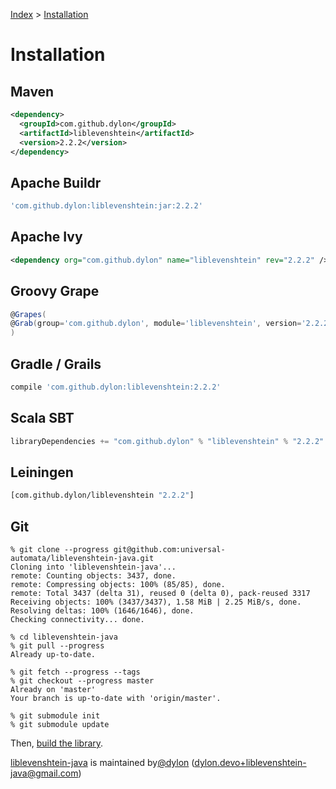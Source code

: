 [Index](index) > [Installation](installation)

# Installation

## Maven

```xml
<dependency>
  <groupId>com.github.dylon</groupId>
  <artifactId>liblevenshtein</artifactId>
  <version>2.2.2</version>
</dependency>
```

## Apache Buildr

```ruby
'com.github.dylon:liblevenshtein:jar:2.2.2'
```

## Apache Ivy

```xml
<dependency org="com.github.dylon" name="liblevenshtein" rev="2.2.2" />
```

## Groovy Grape

```groovy
@Grapes(
@Grab(group='com.github.dylon', module='liblevenshtein', version='2.2.2')
)
```

## Gradle / Grails

```groovy
compile 'com.github.dylon:liblevenshtein:2.2.2'
```

## Scala SBT

```scala
libraryDependencies += "com.github.dylon" % "liblevenshtein" % "2.2.2"
```

## Leiningen

```clojure
[com.github.dylon/liblevenshtein "2.2.2"]
```

## Git

```
% git clone --progress git@github.com:universal-automata/liblevenshtein-java.git
Cloning into 'liblevenshtein-java'...
remote: Counting objects: 3437, done.        
remote: Compressing objects: 100% (85/85), done.        
remote: Total 3437 (delta 31), reused 0 (delta 0), pack-reused 3317        
Receiving objects: 100% (3437/3437), 1.58 MiB | 2.25 MiB/s, done.
Resolving deltas: 100% (1646/1646), done.
Checking connectivity... done.

% cd liblevenshtein-java
% git pull --progress
Already up-to-date.

% git fetch --progress --tags
% git checkout --progress master
Already on 'master'
Your branch is up-to-date with 'origin/master'.

% git submodule init
% git submodule update

```

Then, [build the library](building).

[liblevenshtein-java][github-repo] is maintained by[@dylon][github-author] ([dylon.devo+liblevenshtein-java@gmail.com][github-email])

[coursera-automata]: https://class.coursera.org/automata "Jeffrey Ullman (Coursera)"
[coursera-compilers]: https://class.coursera.org/compilers "Alex Aiken (Coursera)"
[coursera-nlp]: https://class.coursera.org/nlp "Dan Jurafsky and Chris Manning (Coursera)"
[damn-cool-algos-levenshtein-automata-2010]: http://blog.notdot.net/2010/07/Damn-Cool-Algorithms-Levenshtein-Automata "Nick Johnson (2010)"
[dict-compress-dawg-2011]: http://stevehanov.ca/blog/index.php?id=115 "Steve Hanov (2011)"
[fast-easy-correct-trie-2011]: http://stevehanov.ca/blog/index.php?id=114 "Steve Hanov (2011)"
[fast-string-correction-2002]: http://citeseerx.ist.psu.edu/viewdoc/summary?doi=10.1.1.16.652 "Klaus Schulz and Stoyan Mihov (2002)"
[incremental-construction-dawg-2000]: http://dl.acm.org/citation.cfm?id=971842 "Jan Daciuk, Bruce W. Watson, Stoyan Mihov, and Richard E. Watson (2000)"
[klaus-schulz]: http://www.klaus-schulze.com/ "Klaus Schulz"
[lucene-fuzzy-2011]: http://blog.mikemccandless.com/2011/03/lucenes-fuzzyquery-is-100-times-faster.html "Michael McCandless (2011)"
[moman]: https://sites.google.com/site/rrettesite/moman "Moman"
[rao-li]: http://www.usca.edu/math/~mathdept/rli/ "Dr. Rao Li"
[stoyan-mihov]: http://www.lml.bas.bg/~stoyan/ "Stoyan Mihov"
[universal-automata-2005]: http://www.fmi.uni-sofia.bg/fmi/logic/theses/mitankin-en.pdf "Petar Nikolaev Mitankin (2005)"
[usca]: http://web.usca.edu/ "University of South Carolina Aiken"

[live-demo]: http://universal-automata.github.io/liblevenshtein/

[github-author]: https://github.com/dylon "Dylon Edwards <dylon.devo+liblevenshtein-java@gmail.com>"
[github-demo]: http://universal-automata.github.io/liblevenshtein/ "liblevenshtein demo"
[github-email]: mailto:dylon.devo+liblevenshtein-java@gmail.com "Dylon Edwards <dylon.devo+liblevenshtein-java@gmail.com>"
[github-repo]: https://github.com/universal-automata/liblevenshtein-java/ "universal-automata/liblevenshtein-java"

[wikipedia-damerau-levenshtein-distance]: https://en.wikipedia.org/wiki/Damerau%E2%80%93Levenshtein_distance "Damerau–Levenshtein distance"
[wikipedia-levenshtein-distance]: https://en.wikipedia.org/wiki/Levenshtein_distance "Levenshtein distance"

[master-branch]: https://github.com/universal-automata/liblevenshtein-java/tree/master
[release-branch]: https://github.com/universal-automata/liblevenshtein-java/tree/release

[wiki]: http://universal-automata.github.io/liblevenshtein-java/docs/wiki/2.2.2/index.md "liblevenshtein 2.2.2 Wiki"
[javadoc]: http://universal-automata.github.io/liblevenshtein-java/docs/javadoc/2.2.2/index.html "liblevenshtein 2.2.2 API"
[tagged-source]: https://github.com/universal-automata/liblevenshtein-java/tree/2.2.2/src "liblevenshtein 2.2.2"

[java-lib]: https://github.com/universal-automata/liblevenshtein-java "liblevenshtein-java"
[java-cli]: https://github.com/universal-automata/liblevenshtein-java-cli "liblevenshtein-java-cli"
[java-cli-readme]: https://github.com/universal-automata/liblevenshtein-java-cli/blob/master/README.md "liblevenshtein-java-cli, README.md"

[javadoc/Iterable]: https://docs.oracle.com/javase/1.8/docs/api/java/lang/Iterable.html?is-external=true "java.lang.Iterable"
[javadoc/Iterator.next()]: https://docs.oracle.com/javase/1.8/docs/api/java/util/Iterator.html#next-- "java.util.Iterator.next()"
[javadoc/Iterator]: https://docs.oracle.com/javase/1.8/docs/api/java/util/Iterator.html "java.util.Iterator"
[javadoc/String]: https://docs.oracle.com/javase/1.8/docs/api/java/lang/String.html "java.lang.String"

[javadoc/Algorithm.MERGE_AND_SPLIT]: http://universal-automata.github.io/liblevenshtein-java/docs/javadoc/2.2.2/com/github/dylon/liblevenshtein/levenshtein/Algorithm.html#MERGE_AND_SPLIT "Algorithm.MERGE_AND_SPLIT"
[javadoc/Algorithm.STANDARD]: http://universal-automata.github.io/liblevenshtein-java/docs/javadoc/2.2.2/com/github/dylon/liblevenshtein/levenshtein/Algorithm.html#STANDARD "Algorithm.STANDARD"
[javadoc/Algorithm.TRANSPOSITION]: http://universal-automata.github.io/liblevenshtein-java/docs/javadoc/2.2.2/com/github/dylon/liblevenshtein/levenshtein/Algorithm.html#TRANSPOSITION "Algorithm.TRANSPOSITION"
[javadoc/ICandidateCollection]: http://universal-automata.github.io/liblevenshtein-java/docs/javadoc/2.2.2/com/github/dylon/liblevenshtein/levenshtein/ICandidateCollection.html "ICandidateCollection"
[javadoc/ITransducer.transduce(String)]: http://universal-automata.github.io/liblevenshtein-java/docs/javadoc/2.2.2/com/github/dylon/liblevenshtein/levenshtein/ITransducer.html#transduce-java.lang.String- "ITransducer.transduce(String):ICandidateCollection"
[javadoc/ITransducer.transduce(String,int)]: http://universal-automata.github.io/liblevenshtein-java/docs/javadoc/2.2.2/com/github/dylon/liblevenshtein/levenshtein/ITransducer.html#transduce-java.lang.String-int- "ITransducer.transduce(String,int):ICandidateCollection"
[javadoc/MemoizedMergeAndSplit.between(String,String)]: http://universal-automata.github.io/liblevenshtein-java/docs/javadoc/2.2.2/com/github/dylon/liblevenshtein/levenshtein/distance/MemoizedMergeAndSplit.html "MemoizedMergeAndSplit.between(String,String):int"
[javadoc/MemoizedStandard.between(String,String)]: http://universal-automata.github.io/liblevenshtein-java/docs/javadoc/2.2.2/com/github/dylon/liblevenshtein/levenshtein/distance/MemoizedStandard.html "MemoizedStandard.between(String,String):int"
[javadoc/MemoizedTransposition.between(String,String)]: http://universal-automata.github.io/liblevenshtein-java/docs/javadoc/2.2.2/com/github/dylon/liblevenshtein/levenshtein/distance/MemoizedTransposition.html "MemoizedTransposition.between(String,String):int"
[javadoc/TransducerBuilder.algorithm(Algorithm)]: http://universal-automata.github.io/liblevenshtein-java/docs/javadoc/2.2.2/com/github/dylon/liblevenshtein/levenshtein/factory/TransducerBuilder.html#algorithm-com.github.dylon.liblevenshtein.levenshtein.Algorithm- "TransducerBuilder.algorithm(Algorithm):TransducerBuilder"
[javadoc/TransducerBuilder.build()]: http://universal-automata.github.io/liblevenshtein-java/docs/javadoc/2.2.2/com/github/dylon/liblevenshtein/levenshtein/factory/TransducerBuilder.html#build-- "TransducerBuilder.build():ITransducer"
[javadoc/TransducerBuilder.defaultMaxDistance(int)]: http://universal-automata.github.io/liblevenshtein-java/docs/javadoc/2.2.2/com/github/dylon/liblevenshtein/levenshtein/factory/TransducerBuilder.html#defaultMaxDistance-int- "TransducerBuilder.defaultMaxDistance(int):TransducerBuilder"
[javadoc/TransducerBuilder.dictionary(Collection)]: http://universal-automata.github.io/liblevenshtein-java/docs/javadoc/2.2.2/com/github/dylon/liblevenshtein/levenshtein/factory/TransducerBuilder.html#dictionary-java.util.Collection- "TransducerBuilder.dictionary(Collection):TransducerBuilder"
[javadoc/TransducerBuilder.dictionary(Collection,boolean)]: http://universal-automata.github.io/liblevenshtein-java/docs/javadoc/2.2.2/com/github/dylon/liblevenshtein/levenshtein/factory/TransducerBuilder.html#dictionary-java.util.Collection-boolean- "TransducerBuilder.dictionary(Collection,boolean):TransducerBuilder"
[javadoc/TransducerBuilder.includeDistance(boolean)]: http://universal-automata.github.io/liblevenshtein-java/docs/javadoc/2.2.2/com/github/dylon/liblevenshtein/levenshtein/factory/TransducerBuilder.html#includeDistance-boolean- "TransducerBuilder.includeDistance(boolean):TransducerBuilder"
[javadoc/TransducerBuilder.maxCandidates(int)]: http://universal-automata.github.io/liblevenshtein-java/docs/javadoc/2.2.2/com/github/dylon/liblevenshtein/levenshtein/factory/TransducerBuilder.html#maxCandidates-int- "TransducerBuilder.maxCandidates(int):TransducerBuilder"

[src/Candidate]: https://github.com/universal-automata/liblevenshtein-java/blob/master/src/main/java/com/github/dylon/liblevenshtein/levenshtein/Candidate.java "Candidate.java"
[src/ITransducer]: https://github.com/universal-automata/liblevenshtein-java/blob/2.2.2/src/main/java/com/github/dylon/liblevenshtein/levenshtein/factory/TransducerBuilder.java "TransducerBuilder.java"
[src/TransducerBuilder.java]: https://github.com/universal-automata/liblevenshtein-java/blob/2.2.2/src/main/java/com/github/dylon/liblevenshtein/levenshtein/factory/TransducerBuilder.java "TransducerBuilder.java"
[src/build.gradle]: https://github.com/universal-automata/liblevenshtein-java/blob/2.2.2/build.gradle "build.gradle"

